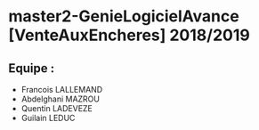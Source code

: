 # master2-GenieLogicielAvance [VenteAuxEncheres] 2018/2019

## Equipe :
 - Francois LALLEMAND
 - Abdelghani MAZROU
 - Quentin LADEVEZE
 - Guilain LEDUC 
